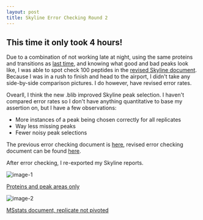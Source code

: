 ```yaml
---
layout: post
title: Skyline Error Checking Round 2
---
```


## This time it only took 4 hours!

Due to a combination of not working late at night, using the same proteins and transitions as [last time](https://yaaminiv.github.io/Skyline-Error-Checking/), and knowing what good and bad peaks look like, I was able to spot check 100 peptides in the [revised Skyline document](https://yaaminiv.github.io/Skyline-Attempt-3/). Because I was in a rush to finish and head to the airport, I didn't take any side-by-side comparison pictures. I do however, have revised error rates.

Ovearll, I think the new .blib improved Skyline peak selection. I haven't compared error rates so I don't have anything quantitative to base my assertion on, but I have a few observations:

- More instances of a peak being chosen correctly for all replicates
- Way less missing peaks
- Fewer noisy peak selections

The previous error checking document is [here](https://github.com/RobertsLab/project-oyster-oa/blob/master/analyses/DNR_Skyline_20170512/error-checking/2017-05-13-error-checking.txt), revised error checking document can be found [here](https://github.com/RobertsLab/project-oyster-oa/blob/master/analyses/DNR_Skyline_20170524/error-checking/2017-06-10-error-checking.xlsx).

After error checking, I re-exported my Skyline reports.

![image-1](https://user-images.githubusercontent.com/22335838/27007885-1f7d493a-4e17-11e7-9933-7789ae1e47e0.png)

[Proteins and peak areas only](http://owl.fish.washington.edu/spartina/DNR_Skyline_20170524/2017-06-10-protein-areas-only-error-checked.csv)

![image-2](https://user-images.githubusercontent.com/22335838/27007886-1f7e2ff8-4e17-11e7-8f90-831fd16a41b1.png)

[MSstats document, replicate not pivoted](http://owl.fish.washington.edu/spartina/DNR_Skyline_20170524/2017-06-10-peptide-transition-results-MSstats-no-pivot-error-checked.csv)
